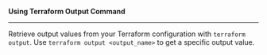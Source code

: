 **Using Terraform Output Command**

---

Retrieve output values from your Terraform configuration with `terraform output`. Use `terraform output <output_name>` to get a specific output value.